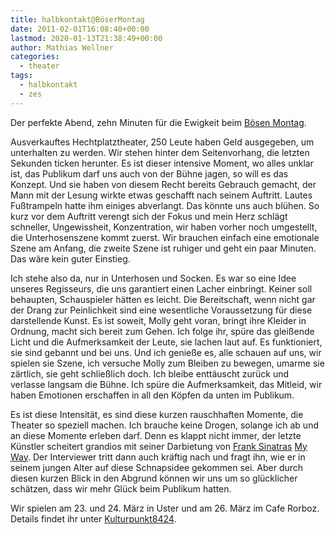 ```yaml
---
title: halbkontakt@BöserMontag
date: 2011-02-01T16:08:40+00:00
lastmod: 2020-01-13T21:38:49+00:00
author: Mathias Wellner
categories:
  - theater
tags:
  - halbkontakt
  - zes
---
```

Der perfekte Abend, zehn Minuten für die Ewigkeit beim [Bösen Montag](http://www.boesermontag.ch/). 

Ausverkauftes Hechtplatztheater, 250 Leute haben Geld ausgegeben, um unterhalten zu werden. Wir stehen hinter dem Seitenvorhang, die letzten Sekunden ticken herunter. Es ist dieser intensive Moment, wo alles unklar ist, das Publikum darf uns auch von der Bühne jagen, so will es das Konzept. Und sie haben von diesem Recht bereits Gebrauch gemacht, der Mann mit der Lesung wirkte etwas geschafft nach seinem Auftritt. Lautes Fußtrampeln hatte ihm einiges abverlangt. Das könnte uns auch blühen. So kurz vor dem Auftritt verengt sich der Fokus und mein Herz schlägt schneller, Ungewissheit, Konzentration, wir haben vorher noch umgestellt, die Unterhosenszene kommt zuerst. Wir brauchen einfach eine emotionale Szene am Anfang, die zweite Szene ist ruhiger und geht ein paar Minuten. Das wäre kein guter Einstieg. 

Ich stehe also da, nur in Unterhosen und Socken. Es war so eine Idee unseres Regisseurs, die uns garantiert einen Lacher einbringt. Keiner soll behaupten, Schauspieler hätten es leicht. Die Bereitschaft, wenn nicht gar der Drang zur Peinlichkeit sind eine wesentliche Voraussetzung für diese darstellende Kunst. Es ist soweit, Molly geht voran, bringt ihre Kleider in Ordnung, macht sich bereit zum Gehen. Ich folge ihr, spüre das gleißende Licht und die Aufmerksamkeit der Leute, sie lachen laut auf. Es funktioniert, sie sind gebannt und bei uns. Und ich genieße es, alle schauen auf uns, wir spielen sie Szene, ich versuche Molly zum Bleiben zu bewegen, umarme sie zärtlich, sie geht schließlich doch. Ich bleibe enttäuscht zurück und verlasse langsam die Bühne. Ich spüre die Aufmerksamkeit, das Mitleid, wir haben Emotionen erschaffen in all den Köpfen da unten im Publikum. 

Es ist diese Intensität, es sind diese kurzen rauschhaften Momente, die Theater so speziell machen. Ich brauche keine Drogen, solange ich ab und an diese Momente erleben darf. Denn es klappt nicht immer, der letzte Künstler scheitert grandios mit seiner Darbietung von [Frank Sinatras](http://de.wikipedia.org/wiki/Frank_Sinatra) [My Way](http://de.wikipedia.org/wiki/My_Way). Der Interviewer tritt dann auch kräftig nach und fragt ihn, wie er in seinem jungen Alter auf diese Schnapsidee gekommen sei. Aber durch diesen kurzen Blick in den Abgrund können wir uns um so glücklicher schätzen, dass wir mehr Glück beim Publikum hatten. 

Wir spielen am 23. und 24. März in Uster und am 26. März im Cafe Rorboz. Details findet ihr unter [Kulturpunkt8424](http://www.kulturpunkt8424.ch/Theater_frischfleisch.html).